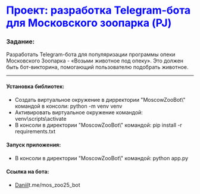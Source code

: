 <h1 style="color:blue">Проект: разработка Telegram-бота для Московского зоопарка (PJ)</h1>
<h3>Задание:</h3>
<p>Разработать Telegram-бота для популяризации программы опеки Московского Зоопарка - «Возьми животное под опеку». Это должен быть бот-викторина, помогающий пользователю подобрать животное.</p>
<hr>
<h4>Установка библиотек:</h4>
<ul>
        <li>Создать виртуальное окружение в дирректории "MoscowZooBot\" командой в консоли: python -m venv venv</li>
        <li>Активировать виртуальное окружение командой: venv\scripts\activate</li>
        <li>В консоли в директории "MoscowZooBot\" командой: pip install -r requirements.txt</li>
</ul>
<h4>Запуск приложения:</h4>
<ul>
        <li>В консоли в директории "MoscowZooBot\" командой: python app.py</li>
</ul>
<h4>Ссылка на бота:</h4>
<ul>
        <li><a href="https://t.me/mos_zoo25_bot" target="_blank">Daniil</a>t.me/mos_zoo25_bot</li>
</ul>
